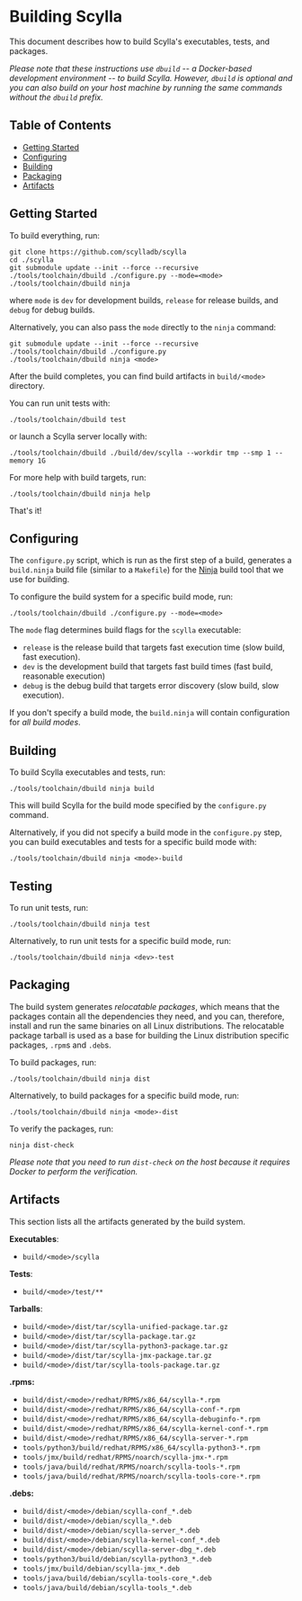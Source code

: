 # Building Scylla

This document describes how to build Scylla's executables, tests, and packages.

*Please note that these instructions use `dbuild` -- a Docker-based development environment -- to build Scylla.
However, `dbuild` is optional and you can also build on your host machine by running the same commands without the `dbuild` prefix.*

## Table of Contents

* [Getting Started](#getting-started)
* [Configuring](#configuring)
* [Building](#building)
* [Packaging](#packaging)
* [Artifacts](#artifacts)

## Getting Started

To build everything, run:

```console
git clone https://github.com/scylladb/scylla
cd ./scylla
git submodule update --init --force --recursive
./tools/toolchain/dbuild ./configure.py --mode=<mode>
./tools/toolchain/dbuild ninja
```

where `mode` is `dev` for development builds, `release` for release builds, and `debug` for debug builds.

Alternatively, you can also pass the `mode` directly to the `ninja` command:

```console
git submodule update --init --force --recursive
./tools/toolchain/dbuild ./configure.py
./tools/toolchain/dbuild ninja <mode>
```

After the build completes, you can find build artifacts in `build/<mode>` directory.

You can run unit tests with:

```console
./tools/toolchain/dbuild test
```

or launch a Scylla server locally with:

```console
./tools/toolchain/dbuild ./build/dev/scylla --workdir tmp --smp 1 --memory 1G
```

For more help with build targets, run:

```console
./tools/toolchain/dbuild ninja help
```

That's it!

## Configuring

The `configure.py` script, which is run as the first step of a build, generates a `build.ninja` build file (similar to a `Makefile`) for the [Ninja] build tool that we use for building.

To configure the build system for a specific build mode, run:

```console
./tools/toolchain/dbuild ./configure.py --mode=<mode>
```

The `mode` flag determines build flags for the `scylla` executable:

* `release` is the release build that targets fast execution time (slow build, fast execution).
* `dev` is the development build that targets fast build times (fast build, reasonable execution)
* `debug` is the debug build that targets error discovery (slow build, slow execution).

If you don't specify a build mode, the `build.ninja` will contain configuration for _all build modes_.

[Ninja]: https://ninja.org/

## Building

To build Scylla executables and tests, run:

```console
./tools/toolchain/dbuild ninja build
```

This will build Scylla for the build mode specified by the `configure.py` command.

Alternatively, if you did not specify a build mode in the `configure.py` step, you can build executables and tests for a specific build mode with:

```console
./tools/toolchain/dbuild ninja <mode>-build
```

## Testing

To run unit tests, run:

```console
./tools/toolchain/dbuild ninja test
```

Alternatively, to run unit tests for a specific build mode, run:

```console
./tools/toolchain/dbuild ninja <dev>-test
```

## Packaging

The build system generates _relocatable packages_, which means that the packages contain all the dependencies they need, and you can, therefore, install and run the same binaries on all Linux distributions.
The relocatable package tarball is used as a base for building the Linux distribution specific packages, `.rpm`s and `.deb`s.

To build packages, run:

```console
./tools/toolchain/dbuild ninja dist
```

Alternatively, to build packages for a specific build mode, run:

```console
./tools/toolchain/dbuild ninja <mode>-dist
```

To verify the packages, run:

```console
ninja dist-check
```

*Please note that you need to run `dist-check` on the host because it requires Docker to perform the verification.*

## Artifacts

This section lists all the artifacts generated by the build system.

**Executables**:

* `build/<mode>/scylla`

**Tests**:

* `build/<mode>/test/**`

**Tarballs**:

* `build/<mode>/dist/tar/scylla-unified-package.tar.gz`
* `build/<mode>/dist/tar/scylla-package.tar.gz`
* `build/<mode>/dist/tar/scylla-python3-package.tar.gz`
* `build/<mode>/dist/tar/scylla-jmx-package.tar.gz`
* `build/<mode>/dist/tar/scylla-tools-package.tar.gz`

**.rpms:**

* `build/dist/<mode>/redhat/RPMS/x86_64/scylla-*.rpm`
* `build/dist/<mode>/redhat/RPMS/x86_64/scylla-conf-*.rpm`
* `build/dist/<mode>/redhat/RPMS/x86_64/scylla-debuginfo-*.rpm`
* `build/dist/<mode>/redhat/RPMS/x86_64/scylla-kernel-conf-*.rpm`
* `build/dist/<mode>/redhat/RPMS/x86_64/scylla-server-*.rpm`
* `tools/python3/build/redhat/RPMS/x86_64/scylla-python3-*.rpm`
* `tools/jmx/build/redhat/RPMS/noarch/scylla-jmx-*.rpm`
* `tools/java/build/redhat/RPMS/noarch/scylla-tools-*.rpm`
* `tools/java/build/redhat/RPMS/noarch/scylla-tools-core-*.rpm`

**.debs:**

* `build/dist/<mode>/debian/scylla-conf_*.deb`
* `build/dist/<mode>/debian/scylla_*.deb`
* `build/dist/<mode>/debian/scylla-server_*.deb`
* `build/dist/<mode>/debian/scylla-kernel-conf_*.deb`
* `build/dist/<mode>/debian/scylla-server-dbg_*.deb`
* `tools/python3/build/debian/scylla-python3_*.deb`
* `tools/jmx/build/debian/scylla-jmx_*.deb`
* `tools/java/build/debian/scylla-tools-core_*.deb`
* `tools/java/build/debian/scylla-tools_*.deb`
